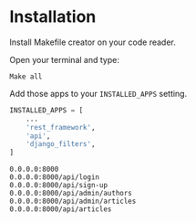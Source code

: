 # Installation

Install Makefile creator on your code reader.

Open your terminal and type:

    Make all

Add those apps to your `INSTALLED_APPS` setting.
```python
INSTALLED_APPS = [
    ...
    'rest_framework',
    'api',
    'django_filters',
]
```



    0.0.0.0:8000
    0.0.0.0:8000/api/login
    0.0.0.0:8000/api/sign-up
    0.0.0.0:8000/api/admin/authors
    0.0.0.0:8000/api/admin/articles
    0.0.0.0:8000/api/articles
